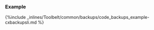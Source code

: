 <!-- post: -->


### Example

{%include _inlines/Toolbelt/common/backups/code_backups_example-cxbackupsli.md %}



